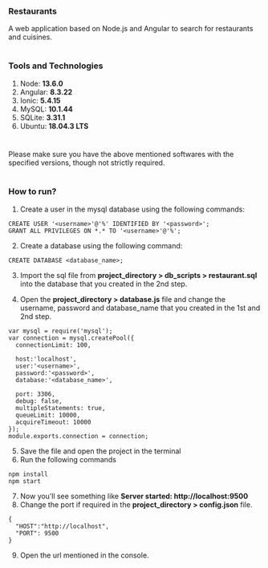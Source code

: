 ### Restaurants
A web application based on Node.js and Angular to search for restaurants and cuisines.
#    

### Tools and Technologies
1. Node: **13.6.0**
2. Angular: **8.3.22**
3. Ionic: **5.4.15**
4. MySQL: **10.1.44**
5. SQLite: **3.31.1**
6. Ubuntu: **18.04.3 LTS**
# 

Please make sure you have the above mentioned softwares with the specified versions, though not strictly required.
#

### How to run?
1. Create a user in the mysql database using the following commands:
```
CREATE USER '<username>'@'%' IDENTIFIED BY '<password>';
GRANT ALL PRIVILEGES ON *.* TO '<username>'@'%';
```
2. Create a database using the following command:
```
CREATE DATABASE <database_name>;
```
3. Import the sql file from **project_directory > db_scripts > restaurant.sql** into the database that you created in the 2nd step.

4. Open the **project_directory > database.js** file and change the username, password and database_name that you created in the 1st and 2nd step.
```
var mysql = require('mysql');
var connection = mysql.createPool({
  connectionLimit: 100,

  host:'localhost',
  user:'<username>',
  password:'<password>',
  database:'<database_name>',

  port: 3306,
  debug: false,
  multipleStatements: true,
  queueLimit: 10000,
  acquireTimeout: 10000
});
module.exports.connection = connection;
```
5. Save the file and open the project in the terminal
6. Run the following commands
```
npm install
npm start
```
7. Now you’ll see something like **Server started: http://localhost:9500**
8. Change the port if required in the **project_directory > config.json** file.

```
{
  "HOST":"http://localhost",
  "PORT": 9500
}
```    
9. Open the url mentioned in the console.
